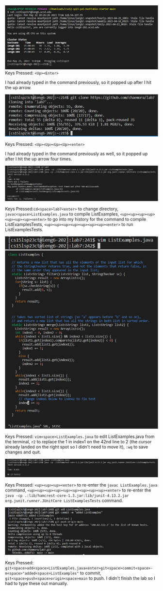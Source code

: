 ![Image](LoggingIn.PNG)
Keys Pressed: `<Up><Enter>`

I had already typed in the command previously, so it popped up after I hit the up arrow.

![Image](Cloning.PNG)

Keys Pressed: `<Up><Up><Up><Up><enter>`

I had already typed in the command previously as well, so it popped up after I hit the up arrow four times.

![Image](Testing.PNG)

Keys Pressed:`cd<space>lab7<enter>` to change directory, `javac<space>ListExamples.java` to compile ListExamples, `<up><up><up><up><up><up><up><enter>` to go into my history for the command to compile ListExamplesTests, `<up><up><up><up><up><up><up><enter>` to run ListExamplesTests.

![Image](VimCmd.PNG)
![Image](Vim.PNG)

Keys Pressed: `vim<space>ListExamples.java` to edit ListExamples.java from the terminal, `r2` to replace the 1 in index1 on the 42nd line to 2 (the cursor already landed on the right spot so I didn't need to move it), `:wq` to save changes and quit. 

![Image](TestingAgain.PNG)

Keys Pressed: `<up><up><up><enter>` to re-enter the `javac ListExamples.java` command, `<up><up><up><up><up><up><up><up><up><enter>` to re-enter the `java -cp .:lib/hamcrest-core-1.3.jar:lib/junit-4.13.2.jar org.junit.runner.JUnitCore ListExamplesTests` command.

![Image](CommitAndPush.PNG)

Keys Pressed: `git<space>add<space>ListExamples.java<enter>git<space>commit<space>-m<space>"added<space>ListExamples"` to commit, `git<space>push<space>origin<space>main` to push. I didn't finish the lab so I had to type these out manually.


